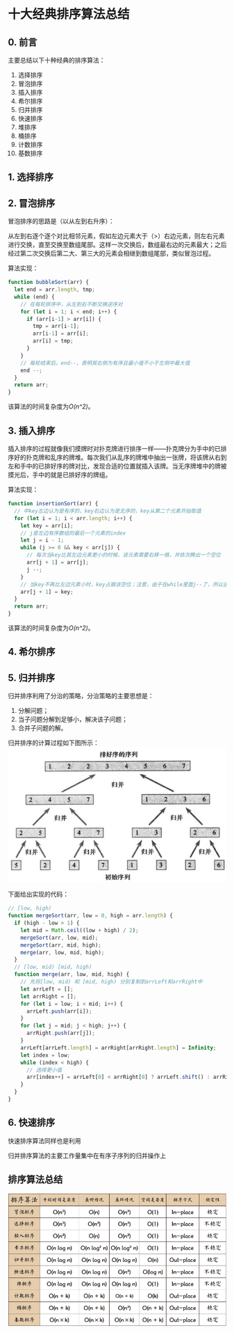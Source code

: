 # 十大经典排序算法总结

## 0. 前言
主要总结以下十种经典的排序算法：
1. 选择排序
2. 冒泡排序
3. 插入排序
4. 希尔排序
5. 归并排序
6. 快速排序
7. 堆排序
8. 桶排序
9. 计数排序
10. 基数排序

## 1. 选择排序


## 2. 冒泡排序
冒泡排序的思路是（以从左到右升序）：

从左到右逐个逐个对比相邻元素，假如左边元素大于（>）右边元素，则左右元素进行交换，直至交换至数组尾部。这样一次交换后，数组最右边的元素最大；之后经过第二次交换后第二大、第三大的元素会相继到数组尾部，类似冒泡过程。

算法实现：
```js
function bubbleSort(arr) {
  let end = arr.length, tmp;
  while (end) {
    // 在每轮排序中，从左到右不断交换逆序对
    for (let i = 1; i < end; i++) {
      if (arr[i-1] > arr[i]) {
        tmp = arr[i-1];
        arr[i-1] = arr[i];
        arr[i] = tmp;
      }
    }
    // 每轮结束后，end--，表明其右侧为有序且最小值不小于左侧中最大值
    end --;
  }
  return arr;
}
```
该算法的时间复杂度为*O(n^2)*。

## 3. 插入排序
插入排序的过程就像我们摸牌时对扑克牌进行排序一样——扑克牌分为手中的已排序好的扑克牌和乱序的牌堆。每次我们从乱序的牌堆中抽出一张牌，将该牌从右到左和手中的已排好序的牌对比，发现合适的位置就插入该牌。当无序牌堆中的牌被摸光后，手中的就是已排好序的牌组。

算法实现：
```js
function insertionSort(arr) {
  // 中key左边认为是有序的，key右边认为是无序的，key从第二个元素开始取值
  for (let i = 1; i < arr.length; i++) {
    let key = arr[i];
    // j是左边有序数组的最后一个元素的index
    let j = i - 1;
    while (j >= 0 && key < arr[j]) {
      // 每次当key比其左边元素更小的时候，该元素需要右移一格，并依次腾出一个空位
      arr[j + 1] = arr[j];
      j --;
    }
    // 当key不再比左边元素小时，key占据该空位；注意，由于在while里面j--了，所以这里要加1
    arr[j + 1] = key;
  }
  return arr;
}
```
该算法的时间复杂度为*O(n^2)*。
## 4. 希尔排序

## 5. 归并排序
归并排序利用了分治的策略，分治策略的主要思想是：
1. 分解问题；
2. 当子问题分解到足够小，解决该子问题；
3. 合并子问题的解。

归并排序的计算过程如下图所示：
![img](../Images/Sort/merge-sort.png)

下面给出实现的代码：

```js
// [low, high)
function mergeSort(arr, low = 0, high = arr.length) {
  if (high - low > 1) {
    let mid = Math.ceil((low + high) / 2);
    mergeSort(arr, low, mid);
    mergeSort(arr, mid, high);
    merge(arr, low, mid, high);
  }
  // [low, mid) [mid, high)
  function merge(arr, low, mid, high) {
    // 先将[low, mid) 和 [mid, high) 分别复制到arrLeft和arrRight中
    let arrLeft = [];
    let arrRight = [];
    for (let i = low; i < mid; i++) {
      arrLeft.push(arr[i]);
    }
    for (let j = mid; j < high; j++) {
      arrRight.push(arr[j]);
    }
    arrLeft[arrLeft.length] = arrRight[arrRight.length] = Infinity;
    let index = low;
    while (index < high) {
      // 选择更小值
      arr[index++] = arrLeft[0] < arrRight[0] ? arrLeft.shift() : arrRight.shift();
    }
  }
}
```

## 6. 快速排序
快速排序算法同样也是利用

归并排序算法的主要工作量集中在有序子序列的归并操作上

## 排序算法总结
![img](../Images/Sort/sort.png)

